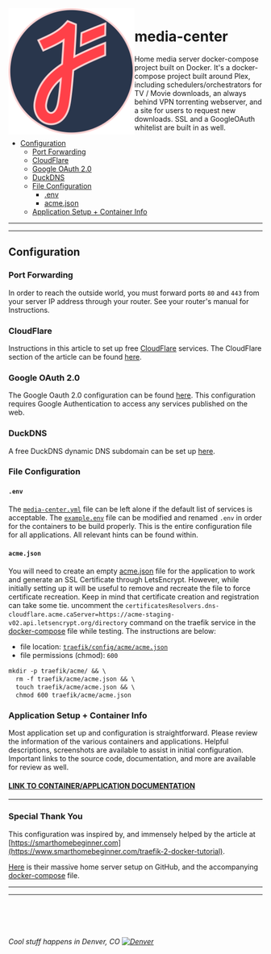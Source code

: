 <img align="left" width="250" height="250" src="docs/static/juftin.png" alt="juftin logo">

# media-center


Home media server docker-compose project built on Docker.  It's a docker-compose project built
around Plex, including schedulers/orchestrators for TV / Movie downloads, 
an always behind VPN torrenting webserver, and a site for users to request new downloads. 
SSL and a GoogleOAuth whitelist are built in as well.


-   [Configuration](#configuration)
    -   [Port Forwarding](#port-forwarding)
    -   [CloudFlare](#cloudflare)
    -   [Google OAuth 2.0](#google-oauth-20)
    -   [DuckDNS](#duckdns)
    -   [File Configuration](#file-configuration)
        -   [.env](#env)
        -   [acme.json](#acmejson)
    -   [Application Setup + Container Info](#application-setup--container-info)

* * *

* * *

## Configuration

### Port Forwarding

In order to reach the outside world, you must forward ports 
`80` and `443` from your server IP address through your router. 
See your router's manual for Instructions.

### CloudFlare

Instructions in this article to set up 
free [CloudFlare](https://dash.cloudflare.com/sign-up) services. 
The CloudFlare section of the article can be found 
[here](https://www.smarthomebeginner.com/traefik-reverse-proxy-tutorial-for-docker/#Dynamic_DNS_or_Your_Own_Domain_Name).

### Google OAuth 2.0

The Google Oauth 2.0 configuration can be found [here](https://www.smarthomebeginner.com/google-oauth-with-traefik-docker/#How_do_I_setup_OAuth). This configuration requires Google Authentication to access any services published on the web.

### DuckDNS

A free DuckDNS dynamic DNS subdomain can be set up [here](https://www.duckdns.org).

### File Configuration

#### `.env`

The [`media-center.yml`](media-center-juftin-personal.yml) file can be left alone if the default list of services 
is acceptable. The [`example.env`](example.env) file can be modified and renamed `.env` in order 
for the containers to be build properly. This is the entire configuration file for
all applications. All relevant hints can be found within.

#### `acme.json`

You will need to create an empty [acme.json](traefik/acme/acme.json) file for the
application to work and generate an SSL Certificate through LetsEncrypt. 
However, while initially setting up it will be useful to remove and recreate the file to force
certificate recreation. Keep in mind that certificate creation and registration can take some tie.
uncomment the `certificatesResolvers.dns-cloudflare.acme.caServer=https://acme-staging-v02.api.letsencrypt.org/directory` 
command on the traefik service in the [docker-compose](media-center-juftin-personal.yml) file while testing. 
The instructions are below:

  - file location: [`traefik/config/acme/acme.json`](traefik/acme/acme.json)
  - file permissions (chmod): `600`

```shell script
mkdir -p traefik/acme/ && \
  rm -f traefik/acme/acme.json && \
  touch traefik/acme/acme.json && \
  chmod 600 traefik/acme/acme.json
```

### Application Setup + Container Info

Most application set up and configuration is straightforward. 
Please review the information of the various containers and applications. 
Helpful descriptions, screenshots are available to assist in initial configuration.
Important links to the source code, documentation,
and more are available for review as well. 

#### [LINK TO CONTAINER/APPLICATION DOCUMENTATION](docs/CONTAINERS.md)

* * *

### Special Thank You

This configuration was inspired by, and 
immensely helped by the article at 
[https://smarthomebeginner.com](https://www.smarthomebeginner.com/traefik-2-docker-tutorial). 


[Here](https://github.com/htpcBeginner/docker-traefik) 
is their massive home server setup on GitHub, and the accompanying 
[docker-compose](https://github.com/htpcBeginner/docker-traefik/blob/master/docker-compose-t2.yml) 
file.

* * *

* * *

<br/>
<br/>
<br/>

###### Cool stuff happens in Denver, CO [<img src="https://upload.wikimedia.org/wikipedia/commons/thumb/6/61/Flag_of_Denver%2C_Colorado.svg/800px-Flag_of_Denver%2C_Colorado.svg.png" width="25" alt="Denver">](https://denver-devs.slack.com/)